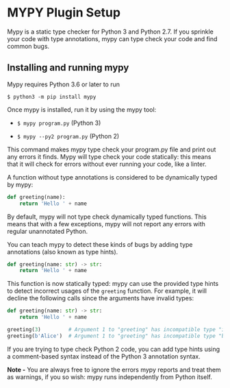 # MYPY Plugin Setup

Mypy is a static type checker for Python 3 and Python 2.7. If you sprinkle your code with type annotations, mypy can type check your code and find common bugs.

## Installing and running mypy

Mypy requires Python 3.6 or later to run

`$ python3 -m pip install mypy`

Once mypy is installed, run it by using the mypy tool:

- `$ mypy program.py` (Python 3)

- `$ mypy --py2 program.py` (Python 2)

This command makes mypy type check your program.py file and print out any errors it finds. Mypy will type check your code statically: this means that it will check for errors without ever running your code, like a linter.

A function without type annotations is considered to be dynamically typed by mypy:

```python
def greeting(name):
    return 'Hello ' + name
```

By default, mypy will not type check dynamically typed functions. This means that with a few exceptions, mypy will not report any errors with regular unannotated Python.

You can teach mypy to detect these kinds of bugs by adding type annotations (also known as type hints).

```python
def greeting(name: str) -> str:
    return 'Hello ' + name
```

This function is now statically typed: mypy can use the provided type hints to detect incorrect usages of the `greeting` function. For example, it will decline the following calls since the arguments have invalid types:

```python
def greeting(name: str) -> str:
    return 'Hello ' + name

greeting(3)         # Argument 1 to "greeting" has incompatible type "int"; expected "str"
greeting(b'Alice')  # Argument 1 to "greeting" has incompatible type "bytes"; expected "str"
```

If you are trying to type check Python 2 code, you can add type hints using a comment-based syntax instead of the Python 3 annotation syntax.

**Note -**
You are always free to ignore the errors mypy reports and treat them as warnings, if you so wish: mypy runs independently from Python itself.
